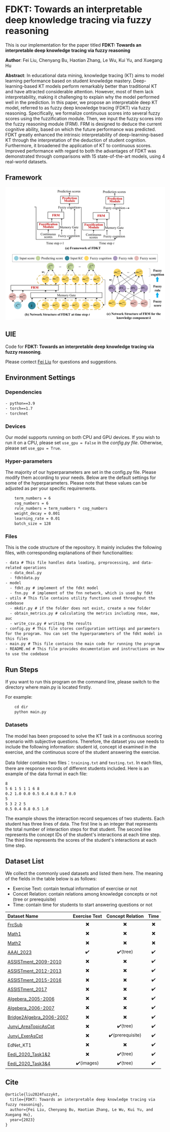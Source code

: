 # FDKT: Towards an interpretable deep knowledge tracing via fuzzy reasoning

This is our implementation for the paper titled **FDKT: Towards an interpretable deep knowledge tracing via fuzzy reasoning**

**Author**: Fei Liu, Chenyang Bu, Haotian Zhang, Le Wu, Kui Yu, and Xuegang Hu

**Abstract**: In educational data mining, knowledge tracing (KT) aims to model learning performance based on student knowledge mastery. Deep-learning-based KT models perform remarkably better than traditional KT and have attracted considerable attention. However, most of them lack interpretability, making it challenging to explain why the model performed well in the prediction. In this paper, we propose an interpretable deep KT model, referred to as fuzzy deep knowledge tracing (FDKT) via fuzzy reasoning. Specifically, we formalize continuous scores into several fuzzy scores using the fuzzification module. Then, we input the fuzzy scores into the fuzzy reasoning module (FRM). FRM is designed to deduce the current cognitive ability, based on which the future performance was predicted. FDKT greatly enhanced the intrinsic interpretability of deep-learning-based KT through the interpretation of the deduction of student cognition. Furthermore, it broadened the application of KT to continuous scores. Improved performance with regard to both the advantages of FDKT was demonstrated through comparisons with 15 state-of-the-art models, using 4 real-world datasets.

## Framework
![Framework of FDKT](framework.png)

##   UIE
Code for **FDKT: Towards an interpretable deep knowledge tracing via fuzzy reasoning**.

Please contect [Fei Liu](feiliu@mail.hfut.edu.cn) for questions and suggestions.

    
##   Environment Settings
### Dependencies
```
- python==3.9
- torch==1.7
- torchnet
```

### Devices
 Our model supports running on both CPU and GPU devices. If you wish to run it on a CPU, please set `use_gpu = False` in the *config.py file*. Otherwise, please set `use_gpu = True`.
 
### Hyper-parameters
  The majority of our hyperparameters are set in the config.py file. Please modify them according to your needs. Below are the default settings for some of the hyperparameters. Please note that these values can be adjusted as per your specific requirements.
```
    term_numbers = 6
    cog_numbers = 6
    rule_numbers = term_numbers * cog_numbers
    weight_decay = 0.001
    learning_rate = 0.01
    batch_size = 128
```
 
### Files
This is the code structure of the repository. It mainly includes the following files, with corresponding explanations of their functionalities:

```
- data # This file handles data loading, preprocessing, and data-related operations
  - data_deal.py
  - fdktdata.py
- model
  - fdkt.py # implement of the fdkt model
  - fnn.py  # implement of the fnn network, which is used by fdkt
- utils # This file contains utility functions used throughout the codebase
  - mkdir.py # if the folder does not exist, create a new folder
  - obtain_metrics.py # calculating the metrics including rmse, mae, auc
  - write_csv.py # writing the results
- config.py # This file stores configuration settings and parameters for the program. You can set the hyperparameters of the fdkt model in this files
- main.py # This file contains the main code for running the program
- README.md # This file provides documentation and instructions on how to use the codebase
```
 
##   Run Steps
 If you want to run this program on the command line, please switch to the directory where main.py is located firstly.

For example:
```
    cd dir
    python main.py
```

### Datasets
The model has been proposed to solve the KT task in a continuous scoring scenario with subjective questions. Therefore, the dataset you use needs to include the following information: student id, concept id examined in the exercise, and the continuous score of the student answering the exercise.

Data folder contains two files：`training.txt` and `testing.txt`. In each files, there are response records of different students included. Here is an example of the data format in each file:
```
8
5 6 1 5 1 1 6 8 
0.2 1.0 0.0 0.5 0.4 0.8 0.7 0.0
5
5 3 2 2 5
0.5 0.4 0.8 0.5 1.0
```
The example shows the interaction record sequences of two students. Each student has three lines of data. The first line is an integer that represents the total number of interaction steps for that student. The second line represents the concept IDs of the student's interactions at each time step. The third line represents the scores of the student's interactions at each time step.



## Dataset List

We collect the commonly used datasets and listed them here. The meaning of the fields in the table below is as follows:
- Exercise Text: contain textual information of exercise or not
- Concet Relation: contain relations among knowledge concepts or not (tree or prerequisite)
- Time: contain time for students to start answering questions or not



| Dataset Name                                                 | Exercise Text | Concept Relation | Time |
| :----------------------------------------------------------- | :-----------: | :--------------: | :--: |
| [FrcSub](http://staff.ustc.edu.cn/~qiliuql/data/math2015.rar) |       ✖️       |        ✖️         |  ✖️   |    
| [Math1](http://staff.ustc.edu.cn/~qiliuql/data/math2015.rar) |       ✖️       |        ✖️         |  ✖️   |    
| [Math2](http://staff.ustc.edu.cn/~qiliuql/data/math2015.rar) |       ✖️       |        ✖️         |  ✖️   |     
| [AAAI_2023](https://docs.google.com/forms/d/e/1FAIpQLScWjxiXdSMAKBtlPJZm9MsudUG9CQS16lT0GVfajpVj-mWReA/viewform?pli=1) |       ✔️       |     ✔️(tree)      |  ✔️   |  
| [ASSISTment_2009-2010](https://drive.google.com/file/d/0B2X0QD6q79ZJUFU1cjYtdGhVNjg/view?resourcekey=0-OyI8ZWxtGSAzhodUIcMf_g) |       ✖️       |        ✖️         |  ✔️   |    
| [ASSISTment_2012-2013](https://sites.google.com/site/assistmentsdata/datasets/2012-13-school-data-with-affect) |       ✖️       |        ✖️         |  ✔️   |    
| [ASSISTment_2015-2016](https://sites.google.com/site/assistmentsdata/datasets/2015-assistments-skill-builder-data) |       ✖️       |        ✖️         |  ✔️   |     
| [ASSISTment_2017](https://sites.google.com/view/assistmentsdatamining/dataset) |       ✖️       |        ✖️         |  ✔️   |      
| [Algebera_2005-2006](https://pslcdatashop.web.cmu.edu/KDDCup/downloads.jsp) |       ✖️       |        ✖️         |  ✔️   |     
| [Algebera_2006-2007](https://pslcdatashop.web.cmu.edu/KDDCup/downloads.jsp) |       ✖️       |        ✖️         |  ✔️   |      
| [Bridge2Algebra_2006-2007](https://pslcdatashop.web.cmu.edu/KDDCup/downloads.jsp) |       ✖️       |        ✖️         |  ✔️   |      
| [Junyi_AreaTopicAsCpt](https://pslcdatashop.web.cmu.edu/Project?id=244) |       ✖️       |     ✔️(tree)      |  ✔️   |      
| [Junyi_ExerAsCpt](https://pslcdatashop.web.cmu.edu/Project?id=244) |       ✖️       | ✔️(prerequisite)  |  ✔️   |     
| EdNet_KT1                                                    |       ✖️       |        ✖️         |  ✔️   |     
| [Eedi_2020_Task1&2](https://dqanonymousdata.blob.core.windows.net/neurips-public/data.zip) |       ✖️       |     ✔️(tree)      |  ✔️   |      
| [Eedi_2020_Task3&4](https://dqanonymousdata.blob.core.windows.net/neurips-public/data.zip) |       ✔️(images)       |     ✔️(tree)      |  ✔️   |     

##   Cite
```
@article{liu2024fuzzykt,
  title={FDKT: Towards an interpretable deep knowledge tracing via fuzzy reasoning},
  author={Fei Liu, Chenyang Bu, Haotian Zhang, Le Wu, Kui Yu, and Xuegang Hu},
  year={2023}
}
```